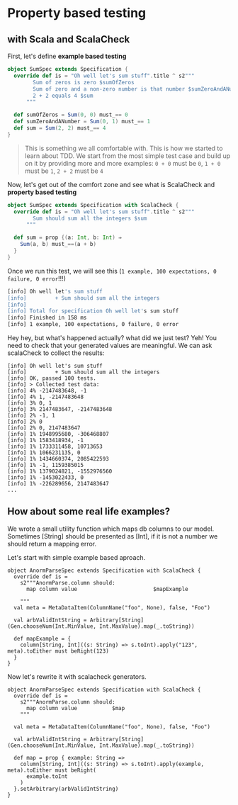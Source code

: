 # Property based testing
## with Scala and ScalaCheck

First, let's define **example based testing**

```scala
object SumSpec extends Specification {
  override def is = "Oh well let's sum stuff".title ^ s2"""
        Sum of zeros is zero $sumOfZeros
        Sum of zero and a non-zero number is that number $sumZeroAndANumber
        2 + 2 equals 4 $sum
      """

  def sumOfZeros = Sum(0, 0) must_== 0
  def sumZeroAndANumber = Sum(0, 1) must_== 1
  def sum = Sum(2, 2) must_== 4
}
```

> This is something we all comfortable with. This is how we started to learn about TDD.
> We start from the most simple test case and build up on it by providing more and more examples:
> `0 + 0` must be `0`, `1 + 0` must be `1`, `2 + 2` must be `4`

Now, let's get out of the comfort zone and see what is ScalaCheck and **property based testing**

```scala
object SumSpec extends Specification with ScalaCheck {
  override def is = "Oh well let's sum stuff".title ^ s2"""
        Sum should sum all the integers $sum
      """

  def sum = prop {(a: Int, b: Int) ⇒
    Sum(a, b) must_==(a + b)
  }
}
```
Once we run this test, we will see this (`1 example, 100 expectations, 0 failure, 0 error`!!!)
```zsh
[info] Oh well let's sum stuff
[info]         + Sum should sum all the integers
[info]
[info] Total for specification Oh well let's sum stuff
[info] Finished in 158 ms
[info] 1 example, 100 expectations, 0 failure, 0 error
```

Hey hey, but what's happened actually? what did we just test? 
Yeh! You need to check that your generated values are meaningful. We can ask scalaCheck to collect the results:

```
[info] Oh well let's sum stuff
[info]         + Sum should sum all the integers
[info] OK, passed 100 tests.
[info] > Collected test data:
[info] 4% -2147483648, -1
[info] 4% 1, -2147483648
[info] 3% 0, 1
[info] 3% 2147483647, -2147483648
[info] 2% -1, 1
[info] 2% 0
[info] 2% 0, 2147483647
[info] 1% 1948995680, -306468807
[info] 1% 1583418934, -1
[info] 1% 1733311458, 10713653
[info] 1% 1066231135, 0
[info] 1% 1434660374, 2085422593
[info] 1% -1, 1159385015
[info] 1% 1379024821, -1552976560
[info] 1% -1453022433, 0
[info] 1% -226289656, 2147483647
...
```

## How about some real life examples?

We wrote a small utility function which maps db columns to our model. 
Sometimes [String] should be presented as [Int], if it is not a number we should return a mapping error.

Let's start with simple example based aproach. 

```
object AnormParseSpec extends Specification with ScalaCheck {
  override def is =
    s2"""AnormParse.column should:
      map column value                        $mapExample

    """
  val meta = MetaDataItem(ColumnName("foo", None), false, "Foo")

  val arbValidIntString = Arbitrary[String](Gen.chooseNum(Int.MinValue, Int.MaxValue).map(_.toString))
  
  def mapExample = {
    column[String, Int]((s: String) => s.toInt).apply("123", meta).toEither must beRight(123)
  }
}
```

Now let's rewrite it with scalacheck generators.

```
object AnormParseSpec extends Specification with ScalaCheck {
  override def is =
    s2"""AnormParse.column should:
      map column value           $map
    """
  
  val meta = MetaDataItem(ColumnName("foo", None), false, "Foo")
  
  val arbValidIntString = Arbitrary[String](Gen.chooseNum(Int.MinValue, Int.MaxValue).map(_.toString))

  def map = prop { example: String =>
    column[String, Int]((s: String) => s.toInt).apply(example, meta).toEither must beRight(
      example.toInt
    )
  }.setArbitrary(arbValidIntString)
}

```



